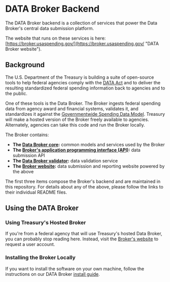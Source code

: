 # DATA Broker Backend

The DATA Broker backend is a collection of services that power the Data Broker's central data submission platform.

The website that runs on these services is here: [https://broker.usaspending.gov/](https://broker.usaspending.gov/ "DATA Broker website").

## Background

The U.S. Department of the Treasury is building a suite of open-source tools to help federal agencies comply with the [DATA Act](http://fedspendingtransparency.github.io/about/ "Federal Spending Transparency Background") and to deliver the resulting standardized federal spending information back to agencies and to the public.

One of these tools is the Data Broker. The Broker ingests federal spending data from agency award and financial systems, validates it, and standardizes it against the [Governmentwide Spending Data Model](http://fedspendingtransparency.github.io/data-model/ "data model"). Treasury will make a hosted version of the Broker freely available to agencies. Alternately, agencies can take this code and run the Broker locally.

The Broker contains:

* **The [Data Broker core](dataactcore/ "Data Broker core"):** common models and services used by the Broker
* **The [Broker's application programming interface (API)](dataactbroker/ "Data Broker API"):** data submission API
* **The [Data Broker validator](dataactvalidator/ "Data Broker Validator"):** data validation service
* **The [Broker website](https://github.com/fedspendingtransparency/data-act-broker-web-app "Data Broker website"):** data submission and reporting website powered by the above

The first three items compose the Broker's backend and are maintained in this repository. For details about any of the above, please follow the links to their individual README files.

## Using the DATA Broker

### Using Treasury's Hosted Broker

If you're from a federal agency that will use Treasury's hosted Data Broker, you can probably stop reading here. Instead, visit the [Broker's website](https://broker.usaspending.gov/ "Data Broker") to request a user account.

### Installing the Broker Locally

If you want to install the software on your own machine, follow the instructions on our DATA Broker [install guide](doc/INSTALL.md "INSTALL.md").
